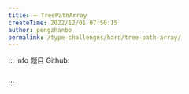 ```yaml
---
title: ➖ TreePathArray
createTime: 2022/12/01 07:50:15
author: pengzhanbo
permalink: /type-challenges/hard/tree-path-array/
---
```


::: info 题目
Github: []()

```ts
```
:::
